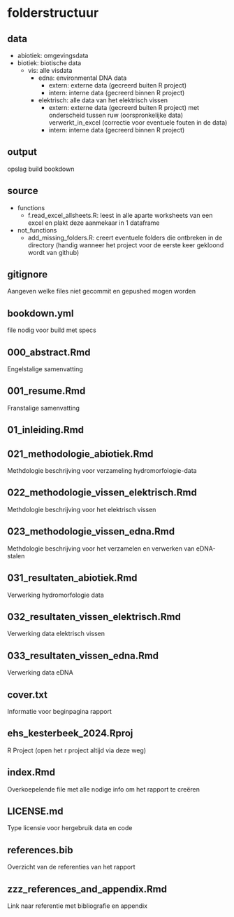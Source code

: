 # folderstructuur
## data
* abiotiek: omgevingsdata
* biotiek: biotische data
  * vis: alle visdata
    * edna: environmental DNA data
      * extern: externe data (gecreerd buiten R project)
      * intern: interne data (gecreerd binnen R project) 
    * elektrisch: alle data van het elektrisch vissen
      * extern: externe data (gecreerd buiten R project) met onderscheid tussen ruw (oorspronkelijke data) verwerkt_in_excel (correctie voor eventuele fouten in de data)
      * intern: interne data (gecreerd binnen R project) 
## output
opslag build bookdown
## source
* functions
  * f.read_excel_allsheets.R: leest in alle aparte worksheets van een excel en plakt deze aanmekaar in 1 dataframe
* not_functions
  * add_missing_folders.R: creert eventuele folders die ontbreken in de directory (handig wanneer het project voor de eerste keer gekloond wordt van github)
## gitignore
Aangeven welke files niet gecommit en gepushed mogen worden
## bookdown.yml
file nodig voor build met specs
## 000_abstract.Rmd
Engelstalige samenvatting
## 001_resume.Rmd
Franstalige samenvatting
## 01_inleiding.Rmd
## 021_methodologie_abiotiek.Rmd
Methdologie beschrijving voor verzameling hydromorfologie-data
## 022_methodologie_vissen_elektrisch.Rmd
Methdologie beschrijving voor het elektrisch vissen
## 023_methodologie_vissen_edna.Rmd
Methdologie beschrijving voor het verzamelen en verwerken van eDNA-stalen
## 031_resultaten_abiotiek.Rmd
Verwerking hydromorfologie data
## 032_resultaten_vissen_elektrisch.Rmd
Verwerking data elektrisch vissen
## 033_resultaten_vissen_edna.Rmd
Verwerking data eDNA
## cover.txt
Informatie voor beginpagina rapport 
## ehs_kesterbeek_2024.Rproj
R Project (open het r project altijd via deze weg)
## index.Rmd
Overkoepelende file met alle nodige info om het rapport te creëren
## LICENSE.md
Type licensie voor hergebruik data en code
## references.bib
Overzicht van de referenties van het rapport
## zzz_references_and_appendix.Rmd
Link naar referentie met bibliografie en appendix
